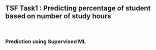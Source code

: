<h2>TSF Task1 : Predicting percentage of student based on number of study hours </h2><br>
<h3>Prediction using Supervised ML</h3>
